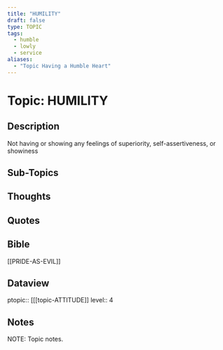 ```yaml
---
title: "HUMILITY"
draft: false
type: TOPIC
tags:
  - humble
  - lowly
  - service
aliases:
  - "Topic Having a Humble Heart"
---
```

# Topic: HUMILITY
## Description
Not having or showing any feelings of superiority, self-assertiveness, or showiness

## Sub-Topics


## Thoughts


## Quotes


## Bible
[[PRIDE-AS-EVIL]]

## Dataview
ptopic:: [[[topic-ATTITUDE]]
level:: 4

## Notes
NOTE: Topic notes.